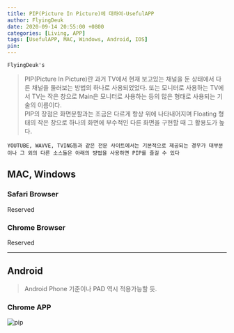 ```yaml
---
title: PIP(Picture In Picture)에 대하여-UsefulAPP
author: FlyingDeuk
date: 2020-09-14 20:55:00 +0800
categories: [Living, APP]
tags: [UsefulAPP, MAC, Windows, Android, IOS]
pin:
---
```


`FlyingDeuk's`
> PIP(Picture In Picture)란 과거 TV에서 현재 보고있는 채널을 둔 상태에서 다른 채널을 둘러보는 방법의 하나로 사용되었었다. 또는 모니터로 사용하는 TV에서 TV는 작은 창으로 Main은 모니터로 사용하는 등의 많은 형태로 사용되는 기술의 이름이다. <br>
PIP의 장점은 화면분할과는 조금은 다르게 항상 위에 나타내어지며 Floating 형태의 작은 창으로 하나의 화면에 부수적인 다른 화면을 구현할 때 그 활용도가 높다. <br>

`YOUTUBE, WAVVE, TVING등과 같은 전문 사이트에서는 기본적으로 제공되는 경우가 대부분이나 그 외의 다른 소스들은 아래의 방법을 사용하면 PIP를 즐길 수 있다`

## MAC, Windows

### Safari Browser

Reserved

### Chrome Browser

Reserved

-----------

## Android
> Android Phone 기준이나 PAD 역시 적용가능할 듯.

### Chrome APP
![pip](/img/living/pip/and.jpg)
